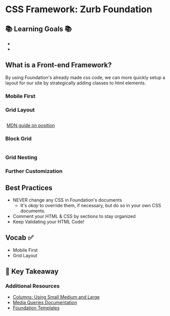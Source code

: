 # CSS Framework: Zurb Foundation

## 📚 Learning Goals 📚
-
-

## What is a Front-end Framework?

By using Foundation's already made css code, we can more quickly setup a layout for our site by strategically adding classes to html elements.

### Mobile First


### Grid Layout

```HTML

```


![]()
[MDN guide on position]()

### Block Grid

```html

```


### Grid Nesting


### Further Customization




## Best Practices
- NEVER change any CSS in Foundation's documents
  - It's _okay_ to override them, if necessary, but do so in your own CSS documents.
- Comment your HTML & CSS by sections to stay organized
- Keep Validating your HTML Code!

## Vocab ✅
- Mobile First
- Grid Layout


## 🔑 Key Takeaway


### Additional Resources
- [Columns: Using Small Medium and Large](http://zurb.com/university/lessons/using-small-medium-and-large-in-a-foundation-for-sites-grid
)
- [Media Queries Documentation](https://developer.mozilla.org/en-US/docs/Web/CSS/Media_Queries/Using_media_queries
)
- [Foundation Templates](http://foundation.zurb.com/templates.html
)

